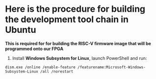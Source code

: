 # Here is the procedure for building the development tool chain in Ubuntu

__This is required for for building the RISC-V firmware image that will be programmed onto our FPGA__

1. Install **Windows Subsystem for Linux**, launch PowerShell and run:
```
dism.exe /online /enable-feature /featurename:Microsoft-Windows-Subsystem-Linux /all /norestart
```
